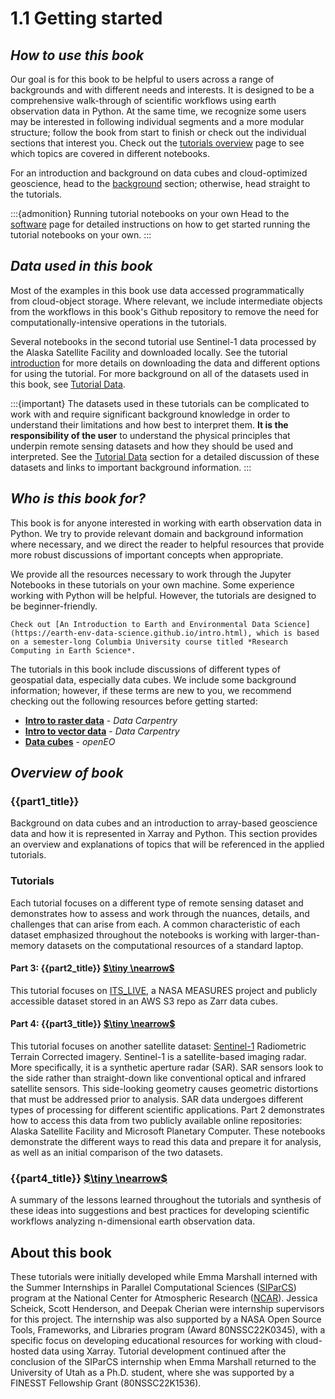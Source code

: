 # 1.1 Getting started

## *How to use this book*

Our goal is for this book to be helpful to users across a range of backgrounds and with different needs and interests. It is designed to be a comprehensive walk-through of scientific workflows using earth observation data in Python. At the same time, we recognize some users may be interested in following individual segments and a more modular structure; follow the book from start to finish or check out the individual sections that interest you. Check out the [tutorials overview](../background/3_tutorials_overview.md) page to see which topics are covered in different notebooks.

For an introduction and background on data cubes and cloud-optimized geoscience, head to the [background](../background/background.md) section; otherwise, head straight to the tutorials.

:::{admonition} Running tutorial notebooks on your own
Head to the [software](../background/5_software.md) page for detailed instructions on how to get started running the tutorial notebooks on your own.
:::

## *Data used in this book*

Most of the examples in this book use data accessed programmatically from cloud-object storage. Where relevant, we include intermediate objects from the workflows in this book's Github repository to remove the need for computationally-intensive operations in the tutorials. 

Several notebooks in the second tutorial use Sentinel-1 data processed by the Alaska Satellite Facility and downloaded locally. 
See the tutorial [introduction](../sentinel1/s1_intro.md) for more details on downloading the data and different options for using the tutorial. For more background on all of the datasets used in this book, see [Tutorial Data](../background/4_tutorial_data.md).

:::{important} 
The datasets used in these tutorials can be complicated to work with and require significant background knowledge in order to understand their limitations and how best to interpret them. **It is the responsibility of the user** to understand the physical principles that underpin remote sensing datasets and how they should be used and interpreted. See the [Tutorial Data](../background/4_tutorial_data.md) section for a detailed discussion of these datasets and links to important background information. 
:::

## *Who is this book for?*

This book is for anyone interested in working with earth observation data in Python. We try to provide relevant domain and background information where necessary, and we direct the reader to helpful resources that provide more robust discussions of important concepts when appropriate. 

We provide all the resources necessary to work through the Jupyter Notebooks in these tutorials on your own machine. Some experience working with Python will be helpful. However, the tutorials are designed to be beginner-friendly.

```{admonition} If you'd like a more thorough background on working with geospatial data in Python 
Check out [An Introduction to Earth and Environmental Data Science](https://earth-env-data-science.github.io/intro.html), which is based on a semester-long Columbia University course titled *Research Computing in Earth Science*.
```

The tutorials in this book include discussions of different types of geospatial data, especially data cubes. We include some background information; however, if these terms are new to you, we recommend checking out the following resources before getting started: 

- [**Intro to raster data**](https://datacarpentry.github.io/organization-geospatial/01-intro-raster-data.html#data-structures-raster-and-vector) - *Data Carpentry*
- [**Intro to vector data**](https://datacarpentry.github.io/organization-geospatial/02-intro-vector-data.html#about-vector-data) - *Data Carpentry*
- [**Data cubes**](https://openeo.org/documentation/1.0/datacubes.html#what-are-datacubes) - *openEO*

## *Overview of book*

### {{part1_title}}
Background on data cubes and an introduction to array-based geoscience data and how it is represented in Xarray and Python. This section provides an overview and explanations of topics that will be referenced in the applied tutorials.

### Tutorials

Each tutorial focuses on a different type of remote sensing dataset and demonstrates how to assess and work through the nuances, details, and challenges that can arise from each. A common characteristic of each dataset emphasized throughout the notebooks is working with larger-than-memory datasets on the computational resources of a standard laptop. 

#### Part 3: {{part2_title}} [$\tiny \nearrow$](../itslive/itslive_intro.md)
This tutorial focuses on [ITS_LIVE](https://its-live.jpl.nasa.gov/), a NASA MEASURES project and publicly accessible dataset stored in an AWS S3 repo as Zarr data cubes. 

#### Part 4: {{part3_title}} [$\tiny \nearrow$](../sentinel1/s1_intro.md)
This tutorial focuses on another satellite dataset: [Sentinel-1](https://www.esa.int/Applications/Observing_the_Earth/Copernicus/Sentinel-1) Radiometric Terrain Corrected imagery. Sentinel-1 is a satellite-based imaging radar. More specifically, it is a synthetic aperture radar (SAR). SAR sensors look to the side rather than straight-down like conventional optical and infrared satellite sensors. This side-looking geometry causes geometric distortions that must be addressed prior to analysis. SAR data undergoes different types of processing for different scientific applications. Part 2 demonstrates how to access this data from two publicly available online repositories: Alaska Satellite Facility and Microsoft Planetary Computer. These notebooks demonstrate the different ways to read this data and prepare it for analysis, as well as an initial comparison of the two datasets. 

### {{part4_title}} [$\tiny \nearrow$](../conclusion/wrapping_up.md)

A summary of the lessons learned throughout the tutorials and synthesis of these ideas into suggestions and best practices for developing scientific workflows analyzing n-dimensional earth observation data. 

## About this book

These tutorials were initially developed while Emma Marshall interned with the Summer Internships in Parallel Computational Sciences ([SIParCS](https://www.cisl.ucar.edu/outreach/internships)) program at the National Center for Atmospheric Research ([NCAR](https://ncar.ucar.edu/)). Jessica Scheick, Scott Henderson, and Deepak Cherian were internship supervisors for this project. The internship was also supported by a NASA Open Source Tools, Frameworks, and Libraries program (Award  80NSSC22K0345), with a specific focus on developing educational resources for working with cloud-hosted data using Xarray. Tutorial development continued after the conclusion of the SIParCS internship when Emma Marshall returned to the University of Utah as a Ph.D. student, where she was supported by a FINESST Fellowship Grant (80NSSC22K1536).